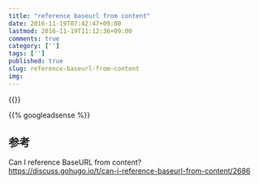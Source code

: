 ```yaml
---
title: "reference baseurl from content"
date: 2016-11-19T07:42:47+09:00
lastmod: 2016-11-19T11:12:36+09:00
comments: true
category: ['']
tags: ['']
published: true
slug: reference-baseurl-from-content
img:
---
```


{{<baseurl>}}

<!--more-->
{{% googleadsense %}}


## 参考
Can I reference BaseURL from content?  
https://discuss.gohugo.io/t/can-i-reference-baseurl-from-content/2686

